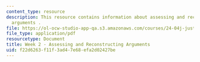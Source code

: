 ```yaml
---
content_type: resource
description: This resource contains information about assessing and reconstructing
  arguments .
file: https://ol-ocw-studio-app-qa.s3.amazonaws.com/courses/24-04j-justice-spring-2012/f22d6263f11f3ad47e68efa2d02427be_MIT24_04JS12_Week2.pdf
file_type: application/pdf
resourcetype: Document
title: Week 2 - Assessing and Reconstructing Arguments
uid: f22d6263-f11f-3ad4-7e68-efa2d02427be
---
```

